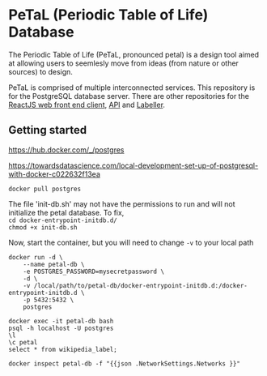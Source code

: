 # PeTaL (Periodic Table of Life) Database

The Periodic Table of Life (PeTaL, pronounced petal) is a design tool aimed at allowing users to seemlesly move from ideas (from nature or other sources) to design.

PeTaL is comprised of multiple interconnected services. This repository is for the PostgreSQL database server. There are other repositories for the [ReactJS web front end client](https://github.com/nasa/PeTaL), [API](https://github.com/nasa/petal-api) and [Labeller](https://github.com/nasa/petal-labeller).

## Getting started

https://hub.docker.com/_/postgres

https://towardsdatascience.com/local-development-set-up-of-postgresql-with-docker-c022632f13ea

`docker pull postgres`    

The file 'init-db.sh' may not have the permissions to run and will not initialize the petal database. To fix,  
`cd docker-entrypoint-initdb.d/`  
`chmod +x init-db.sh`  

Now, start the container, but you will need to change `-v` to your local path
```
docker run -d \
    --name petal-db \
    -e POSTGRES_PASSWORD=mysecretpassword \
    -d \
    -v /local/path/to/petal-db/docker-entrypoint-initdb.d:/docker-entrypoint-initdb.d \
    -p 5432:5432 \
    postgres
```

`docker exec -it petal-db bash`    
`psql -h localhost -U postgres`    
`\l`    
`\c petal`    
`select * from wikipedia_label;`    

`docker inspect petal-db -f "{{json .NetworkSettings.Networks }}"`
